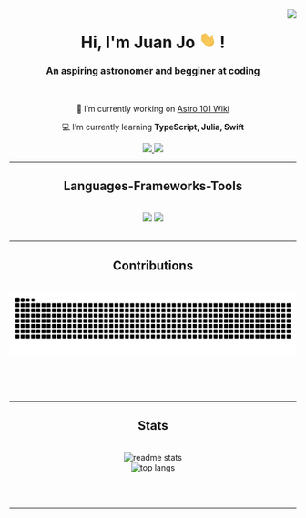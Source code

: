<img align="right" src="https://visitor-badge.laobi.icu/badge?page_id=jj-sm.jj-sm" />

<h1 align="center">
    <h1 align="center">Hi, I'm Juan Jo <img src="https://raw.githubusercontent.com/igorantun/igorantun/main/wave.gif" width="30"> !</h1>
</h1>

<h3 align="center">An aspiring astronomer and begginer at coding</h3>

<br/>

<div align="center">
 
 🔭 I’m currently working on [Astro 101 Wiki](https://wiki.astro101.studio/en/home)
 
 💻 I’m currently learning **TypeScript, Julia, Swift**

 </div>
 
<div align="center"> 
  <a href="https://linkedin.com/in/jj-sm/" target="_blank">
    <img src="https://img.shields.io/badge/LinkedIn-0077B5?style=for-the-badge&logo=linkedin&logoColor=white" target="_blank" />
  </a>
  <a href="https://jj-sm.github.io" target="_blank">
     <img src="https://img.shields.io/badge/About Me-white?style=for-the-badge&logo=safari&logoColor=blue" target="_blank" /> <!-- sqlite, safari, google-chrome are other good icon options -->
  </a>
</div>

 <hr/>
 
<h2 align="center">Languages-Frameworks-Tools</h2>
<br/>
<div align="center">
    <img src="https://skillicons.dev/icons?i=github,figma,git,python,pycharm,sqlite,swift,linux,typescript" />
    <img src="https://skillicons.dev/icons?i=md,latex,matlab,r,arduino,anaconda,git" /><br>
</div>

<br/>
<hr/>

<div align="center">
  <h2>Contributions</h2>
  <br>
  <img alt="snake eating my contributions" src="https://raw.githubusercontent.com/jj-sm/jj-sm/output/github-contribution-grid-snake.svg" />
  
  <br/><br/><br/>
</div>

<hr/>

<h2 align="center">Stats</h2>
<br>
<!-- <div><img width=410 src="https://streak-stats.demolab.com/?user=jj-sm&count_private=true&theme=react&border_radius=10" alt="streak stats"/></div> -->

<div align=center>
  <img width=390 src="https://github-readme-stats.vercel.app/api?username=jj-sm&count_private=true&show_icons=true&theme=react&rank_icon=github&border_radius=10" alt="readme stats" />
  <br/>
  <img width=325 align="center" src="https://github-readme-stats.vercel.app/api/top-langs/?username=jj-sm&hide=HTML&langs_count=8&layout=compact&theme=react&border_radius=10&size_weight=0.5&count_weight=0.5&exclude_repo=github-readme-stats" alt="top langs" />
</div>

<br/><br/>

<hr/>

<br/>
